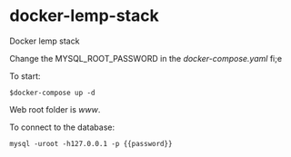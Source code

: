 # docker-lemp-stack
Docker lemp stack

Change the MYSQL_ROOT_PASSWORD in the *docker-compose.yaml* fi;e

To start:
```
$docker-compose up -d
```

Web root folder is *www*.

To connect to the database:
```
mysql -uroot -h127.0.0.1 -p {{password}}
```
